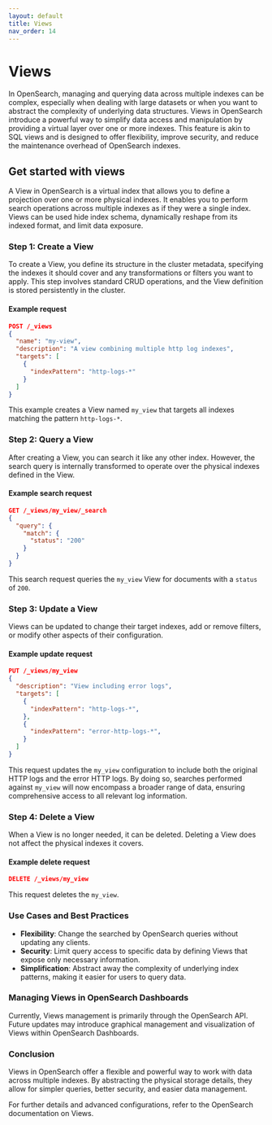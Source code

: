 ```yaml
---
layout: default
title: Views
nav_order: 14
---
```


# Views

In OpenSearch, managing and querying data across multiple indexes can be complex, especially when dealing with large datasets or when you want to abstract the complexity of underlying data structures. Views in OpenSearch introduce a powerful way to simplify data access and manipulation by providing a virtual layer over one or more indexes. This feature is akin to SQL views and is designed to offer flexibility, improve security, and reduce the maintenance overhead of OpenSearch indexes.

## Get started with views

A View in OpenSearch is a virtual index that allows you to define a projection over one or more physical indexes. It enables you to perform search operations across multiple indexes as if they were a single index. Views can be used hide index schema, dynamically reshape from its indexed format, and limit data exposure.

### Step 1: Create a View

To create a View, you define its structure in the cluster metadata, specifying the indexes it should cover and any transformations or filters you want to apply. This step involves standard CRUD operations, and the View definition is stored persistently in the cluster.

#### Example request

```json
POST /_views
{
  "name": "my-view",
  "description": "A view combining multiple http log indexes",
  "targets": [
    {
      "indexPattern": "http-logs-*"
    }
  ]
}
```

This example creates a View named `my_view` that targets all indexes matching the pattern `http-logs-*`.

### Step 2: Query a View

After creating a View, you can search it like any other index. However, the search query is internally transformed to operate over the physical indexes defined in the View.

#### Example search request

```json
GET /_views/my_view/_search
{
  "query": {
    "match": {
      "status": "200"
    }
  }
}
```

This search request queries the `my_view` View for documents with a `status` of `200`.

### Step 3: Update a View

Views can be updated to change their target indexes, add or remove filters, or modify other aspects of their configuration.

#### Example update request

```json
PUT /_views/my_view
{
  "description": "View including error logs",
  "targets": [
    {
      "indexPattern": "http-logs-*",
    },
    {
      "indexPattern": "error-http-logs-*",
    }
  ]
}
```

This request updates the `my_view` configuration to include both the original HTTP logs and the error HTTP logs. By doing so, searches performed against `my_view` will now encompass a broader range of data, ensuring comprehensive access to all relevant log information.

### Step 4: Delete a View

When a View is no longer needed, it can be deleted. Deleting a View does not affect the physical indexes it covers.

#### Example delete request

```json
DELETE /_views/my_view
```

This request deletes the `my_view`.

### Use Cases and Best Practices

- **Flexibility**: Change the searched by OpenSearch queries without updating any clients.
- **Security**: Limit query access to specific data by defining Views that expose only necessary information.
- **Simplification**: Abstract away the complexity of underlying index patterns, making it easier for users to query data.

### Managing Views in OpenSearch Dashboards

Currently, Views management is primarily through the OpenSearch API. Future updates may introduce graphical management and visualization of Views within OpenSearch Dashboards.

### Conclusion

Views in OpenSearch offer a flexible and powerful way to work with data across multiple indexes. By abstracting the physical storage details, they allow for simpler queries, better security, and easier data management.

For further details and advanced configurations, refer to the OpenSearch documentation on Views.
